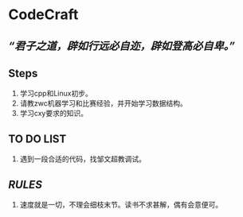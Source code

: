 # CodeCraft 
*“君子之道，辟如行远必自迩，辟如登高必自卑。”*
---
## Steps  
1. 学习cpp和Linux初步。  
2. 请教zwc机器学习和比赛经验，并开始学习数据结构。
3. 学习cxy要求的知识。

## TO DO LIST  
1. 遇到一段合适的代码，找邹文超教调试。

## *RULES*  
1. 速度就是一切，不理会细枝末节。读书不求甚解，偶有会意便可。
